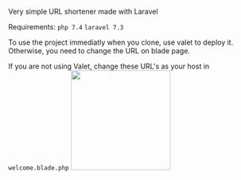 Very simple URL shortener made with Laravel

Requirements: `php 7.4` `laravel 7.3`

To use the project immediatly when you clone, use valet to deploy it.
Otherwise, you need to change the URL on blade page.

If you are not using Valet, change these URL's as your host in `welcome.blade.php`
<img src="https://i.hizliresim.com/ulYmOi.png" width="200" height="200">
